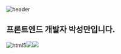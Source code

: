 ![header](https://capsule-render.vercel.app/api?type=waving&color=auto&height=100&section=header&text=Sungman's%20Git&fontSize=40&fontAlign=80&stroke=000000)

## 프론트엔드 개발자 박성만입니다.

<img src="https://img.shields.io/badge/HTML5-orange?style=flat-square&logo=HTML5&logoColor=white" alt='html5' /><img src="https://img.shields.io/badge/CSS3-blue" /><img src="https://img.shields.io/badge/Javascript-yellow" />
